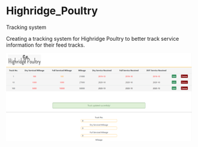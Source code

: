 # Highridge_Poultry
Tracking system

Creating a tracking system for Highridge Poultry to better track service information for their feed tracks.



![](Img/highridge.PNG)